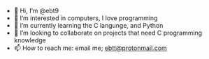 - 👋 Hi, I’m @ebt9
- 👀 I’m interested in computers, I love programming
- 🌱 I’m currently learning the C langunge, and Python
- 💞️ I’m looking to collaborate on projects that need C programming knowledge
- 📫 How to reach me: email me; ebtt@protonmail.com
